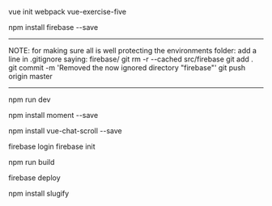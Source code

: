 vue init webpack vue-exercise-five

npm install firebase --save

<!-- The core Firebase JS SDK is always required and must be listed first -->
<script src="https://www.gstatic.com/firebasejs/7.13.2/firebase-app.js"></script>

<!-- TODO: Add SDKs for Firebase products that you want to use
     https://firebase.google.com/docs/web/setup#available-libraries -->
<script src="https://www.gstatic.com/firebasejs/7.13.2/firebase-analytics.js"></script>

____________________________________________________________________
NOTE:
for making sure all is well protecting the environments folder:
add a line in .gitignore saying: firebase/
git rm -r --cached src/firebase
git add .
git commit -m 'Removed the now ignored directory "firebase"'
git push origin master
_____________________________________________________________________

<script>
  // Your web app's Firebase configuration
  var firebaseConfig = {
    apiKey: "###############################",
    authDomain: "phoenixchat-youchat.firebaseapp.com",
    databaseURL: "https://phoenixchat-youchat.firebaseio.com",
    projectId: "phoenixchat-youchat",
    storageBucket: "phoenixchat-youchat.appspot.com",
    messagingSenderId: "##########",
    appId: "#:#########:###:##############",
    measurementId: "#-########"
  };
  // Initialize Firebase
  firebase.initializeApp(firebaseConfig);
  firebase.analytics();
</script>

npm run dev

npm install moment --save

npm install vue-chat-scroll --save

firebase login
firebase init

npm run build

firebase deploy

npm install slugify